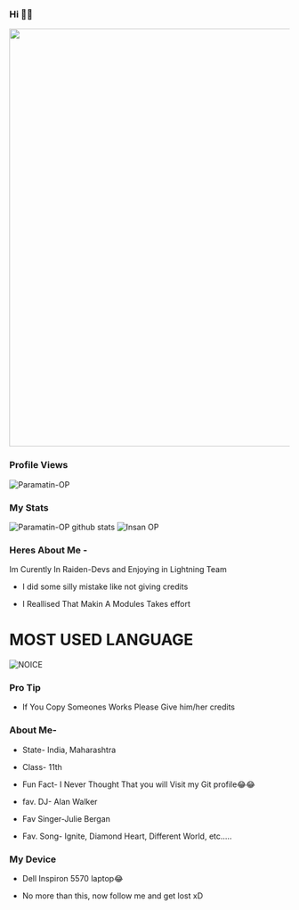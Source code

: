 ### Hi 👋👋

<p align='centre'><a href='https://t.me/Paramatin7'><img src='https://telegra.ph/file/918273a8e97047f96eeb9.jpg' width='750"'></a></p>

### Profile Views
![Paramatin-OP](https://komarev.com/ghpvc/?username=Paramatin-op&label=My%20Profile%20Views&color=blueviolet&style=plastic)

### My Stats
![Paramatin-OP github stats](https://github-readme-stats.vercel.app/api?username=Paramatin-OP&show_icons=true&theme=midnight-purple)
![Insan OP](https://github-readme-streak-stats.herokuapp.com/?user=paramatin-op&theme=midnight-purple&show_icon=true)

### Heres About Me -

Im Curently In Raiden-Devs and Enjoying in Lightning Team

- I did some silly mistake like not giving credits

- I Reallised That Makin A Modules Takes effort 

# MOST USED LANGUAGE

![NOICE](https://github-readme-stats.vercel.app/api/top-langs/?username=Paramatin-OP&theme=midnight-purple)


### Pro Tip

- If You Copy Someones Works Please Give him/her credits

### About Me-

- State- India, Maharashtra

- Class- 11th

- Fun Fact- I Never Thought That you will Visit my Git profile😂😂

- fav. DJ- Alan Walker

- Fav Singer-Julie Bergan

- Fav. Song- Ignite, Diamond Heart, Different World, etc.....

### My Device

- Dell Inspiron 5570 laptop😂

- No more than this, now follow me and get lost xD




